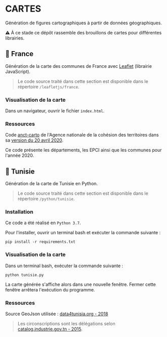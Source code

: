 # CARTES

Génération de figures cartographiques à partir de données géographiques.

⚠️  À ce stade ce dépôt rassemble des brouillons de cartes pour différentes librairies.

## 🌱 France

Génération de la carte des communes de France avec [Leaflet](https://leafletjs.com) (librairie JavaScript).

> Le code source traité dans cette section est disponible dans le répertoire `/leafletjs/france`.

### Visualisation de la carte

Dans un navigateur, ouvrir le fichier `index.html`.

### Ressources

Code [anct-carto](https://github.com/anct-carto/dgf_2020) de l'Agence nationale de la cohésion des territoires dans sa [version du 20 avril 2020](https://github.com/anct-carto/dgf_2020/tree/ed52e5ab994761b72fba0bfc7a4ca8defffadd4a).

Ce code présente les départements, les EPCI ainsi que les communes pour l'année 2020.

## 🐍 Tunisie

Génération de la carte de Tunisie en Python.

> Le code source traité dans cette section est disponible dans le répertoire `/python/tunisie`.

### Installation

Ce code a été réalisé en `Python 3.7`.

Pour l'installer, ouvrir un terminal bash et exécuter la commande suivante :

`pip install -r requirements.txt`

### Visualisation de la carte

Dans un terminal bash, exécuter la commande suivante :

`python tunisie.py`

La carte générée s'affiche alors dans une nouvelle fenêtre.
Fermer cette fenêtre arrêtera l'exécution du programme.

### Ressources

Source GeoJson utilisée : [data4tunisia.org - 2018](https://www.data4tunisia.org/fr/datasets/decoupage-de-la-tunisie-geojson-et-shapefile/)

> Les circonscriptions sont les délégations selon [catalog.industrie.gov.tn - 2015](http://catalog.industrie.gov.tn/dataset/tn-decoupage-administratif-de-la-tunisie/resource/1b7e3eba-b178-4902-83db-ef46f26e98a0).
